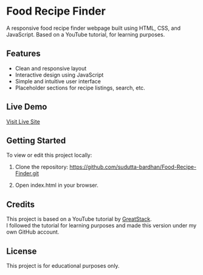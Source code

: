 # Food Recipe Finder

A responsive food recipe finder webpage built using HTML, CSS, and JavaScript. Based on a YouTube tutorial, for learning purposes.

## Features

- Clean and responsive layout
- Interactive design using JavaScript
- Simple and intuitive user interface
- Placeholder sections for recipe listings, search, etc.

## Live Demo

[Visit Live Site](https://sudutta-bardhan.github.io/Food-Recipe-Finder/)
## Getting Started

To view or edit this project locally:

1. Clone the repository: https://github.com/sudutta-bardhan/Food-Recipe-Finder.git

2. Open index.html in your browser.

## Credits

This project is based on a YouTube tutorial by [GreatStack](https://youtu.be/opikz5x_1ak?si=b0MpiLZViWh2cWty).  
I followed the tutorial for learning purposes and made this version under my own GitHub account.

## License

This project is for educational purposes only.
